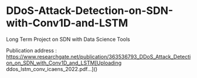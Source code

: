 # DDoS-Attack-Detection-on-SDN-with-Conv1D-and-LSTM
Long Term Project on SDN with Data Science Tools

Publication address : https://www.researchgate.net/publication/363536793_DDoS_Attack_Detection_on_SDN_with_Conv1D_and_LSTM[Uploading ddos_lstm_conv_icaens_2022.pdf…]()
